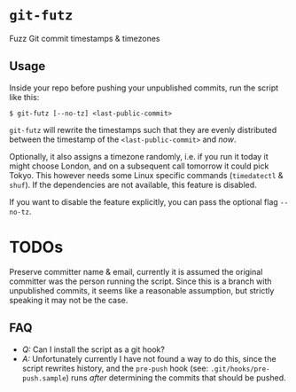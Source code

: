# `git-futz`

Fuzz Git commit timestamps & timezones

## Usage

Inside your repo before pushing your unpublished commits, run the
script like this:

```shell
$ git-futz [--no-tz] <last-public-commit>
```

`git-futz` will rewrite the timestamps such that they are evenly
distributed between the timestamp of the `<last-public-commit>` and
_now_.

Optionally, it also assigns a timezone randomly, i.e. if you run it
today it might choose London, and on a subsequent call tomorrow it
could pick Tokyo.  This however needs some Linux specific commands
(`timedatectl` & `shuf`).  If the dependencies are not available, this
feature is disabled.

If you want to disable the feature explicitly, you can pass the
optional flag `--no-tz`.

# TODOs

Preserve committer name & email, currently it is assumed the original
committer was the person running the script.  Since this is a branch
with unpublished commits, it seems like a reasonable assumption, but
strictly speaking it may not be the case.

## FAQ

- *Q:* Can I install the script as a git hook?
- *A:* Unfortunately currently I have not found a way to do this,
  since the script rewrites history, and the `pre-push` hook (see:
  `.git/hooks/pre-push.sample`) runs _after_ determining the commits
  that should be pushed.

